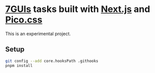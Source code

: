 # [7GUIs](https://eugenkiss.github.io/7guis/) tasks built with [Next.js](https://nextjs.org) and [Pico.css](https://picocss.com)

This is an experimental project.

## Setup

```sh
git config --add core.hooksPath .githooks
pnpm install
```
